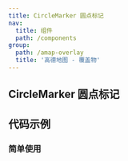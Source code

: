 ```yaml
---
title: CircleMarker 圆点标记
nav:
  title: 组件
  path: /components
group:
  path: /amap-overlay
  title: '高德地图 - 覆盖物'
---
```


## CircleMarker 圆点标记

## 代码示例

### 简单使用

<code src="../demos/demo-08.tsx" />
